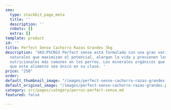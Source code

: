 ```yaml
---
seo:
  type: stackbit_page_meta
  title: ''
  description: ''
  robots: []
  extra: []
template: product
id: ''
title: Perfect Sense Cachorro Razas Grandes 3kg
description: 'SKU:PSCRG3 Perfect sense está formulado con una gran variedad de ingredientes
  naturales que maximizan el potencial, alargan la vida y previenen los problemas
  nutricionales más comunes en los perros. Los minerales orgánicos que contiene, hacen
  que este alimento sea único en su clase. '
price: "250"
order: 
default_thumbnail_image: "/images/perfect-sense-cachorro-razas-grandes.png"
default_original_image: "/images/perfect-sense-cachorro-razas-grandes.png"
category: src/pages/category/perros-perfect-sense.md
featured: false

---
```

